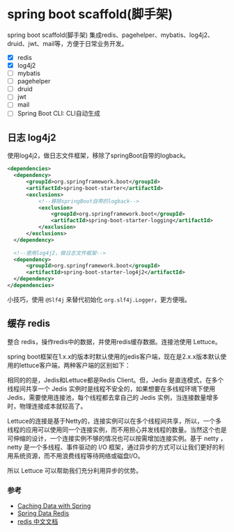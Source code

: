 # spring boot scaffold(脚手架)

spring boot scaffold(脚手架) 集成redis、pagehelper、mybatis、log4j2、druid、jwt、mail等，方便于日常业务开发。

-[x] redis
-[x] log4j2
-[ ] mybatis
-[ ] pagehelper
-[ ] druid
-[ ] jwt
-[ ] mail
-[ ] Spring Boot CLI: CLI自动生成

## 日志 log4j2

使用log4j2，做日志文件框架，移除了springBoot自带的logback。

```xml
<dependencies>
  <dependency>
      <groupId>org.springframework.boot</groupId>
      <artifactId>spring-boot-starter</artifactId>
      <exclusions>
          <!--移除springBoot自带的logback-->
          <exclusion>
              <groupId>org.springframework.boot</groupId>
              <artifactId>spring-boot-starter-logging</artifactId>
          </exclusion>
      </exclusions>
  </dependency>
  
  <!--使用log4j2，做日志文件框架-->
  <dependency>
      <groupId>org.springframework.boot</groupId>
      <artifactId>spring-boot-starter-log4j2</artifactId>
  </dependency>
</dependencies>
```

小技巧，使用 `@Slf4j` 来替代初始化 `org.slf4j.Logger`，更方便哦。

## 缓存 redis

整合 redis，操作redis中的数据，并使用redis缓存数据。连接池使用 Lettuce。

spring boot框架在1.x.x的版本时默认使用的jedis客户端，现在是2.x.x版本默认使用的lettuce客户端，两种客户端的区别如下：

相同的的是，Jedis和Lettuce都是Redis Client。但，Jedis 是直连模式，在多个线程间共享一个 Jedis 实例时是线程不安全的，如果想要在多线程环境下使用 Jedis，需要使用连接池，每个线程都去拿自己的 Jedis 实例，当连接数量增多时，物理连接成本就较高了。

Lettuce的连接是基于Netty的，连接实例可以在多个线程间共享，所以，一个多线程的应用可以使用同一个连接实例，而不用担心并发线程的数量。当然这个也是可伸缩的设计，一个连接实例不够的情况也可以按需增加连接实例。基于 netty ，netty 是一个多线程、事件驱动的 I/O 框架，通过异步的方式可以让我们更好的利用系统资源，而不用浪费线程等待网络或磁盘I/O。

所以 Lettuce 可以帮助我们充分利用异步的优势。

### 参考

* [Caching Data with Spring](https://spring.io/guides/gs/caching/)
* [Spring Data Redis](https://docs.spring.io/spring-data/redis/docs/2.0.1.RELEASE/reference/html/)
* [redis 中文文档](http://www.redis.cn/commands.html)